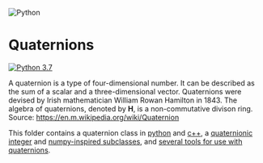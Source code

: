 ![Python](https://img.shields.io/badge/python-3670A0?style=for-the-badge&logo=python&logoColor=ffdd54)
# Quaternions
[![Python 3.7](https://img.shields.io/badge/python-3.7-blue.svg)](https://www.python.org/downloads/release/python-370/)

A quaternion is a type of four-dimensional number.  It can be described as the sum of a scalar and a three-dimensional vector.  Quaternions were devised by Irish mathematician William Rowan Hamilton in 1843.  The algebra of quaternions, denoted by <b>H</b>, is a non-commutative divison ring.  Source: https://en.m.wikipedia.org/wiki/Quaternion

This folder contains a quaternion class in [python](https://github.com/dbh2100/quaternion/blob/main/quaternion.py) and [c++](https://github.com/dbh2100/quaternion/blob/main/quaternion.cpp), a [quaternionic integer](https://github.com/dbh2100/quaternion/blob/main/quaternionic_integer.py) and [numpy-inspired subclasses](https://github.com/dbh2100/quaternion/blob/main/quaternion_numpy.py), and [several tools for use with quaternions](https://github.com/dbh2100/quaternion/tree/main/utils).
